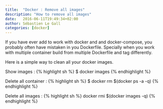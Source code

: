 ```yaml
---
title:  "Docker : Remove all images"
description: "How to remove all images"
date:   2016-06-11T19:49:34+02:00
author: Sébastien Le Gall
categories: [docker]
---
```

If you have ever add to work with docker and and docker-compose, you probably often have mistaken in you Dockerfile. Specially when you work with multiple container build from multiple Dockerfile and tag differently.

Here is a simple way to clean all your docker images.

Show images :
{% highlight sh %}
$ docker images
{% endhighlight %}

Delete all container :
{% highlight sh %}
$ docker rm $(docker ps -a -q)
{% endhighlight %}

Delete all images :
{% highlight sh %}
docker rmi $(docker images -q)
{% endhighlight %}
